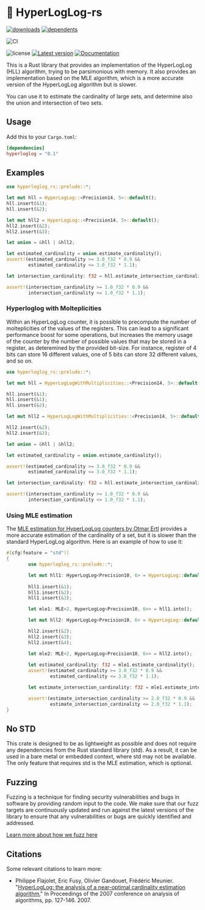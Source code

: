 # 🧮 HyperLogLog-rs
[![downloads](https://img.shields.io/crates/d/hyperloglog-rs)](https://crates.io/crates/hyperloglog-rs)
[![dependents](https://img.shields.io/librariesio/dependents/cargo/hyperloglog-rs)](https://crates.io/crates/hyperloglog-rs/reverse_dependencies)

![CI](https://github.com/{user}/{repo}/actions/workflows/rust.yml/badge.svg)

![license](https://img.shields.io/crates/l/hyperloglog-rs)
[![Latest version](https://img.shields.io/crates/v/hyperloglog-rs.svg)](https://crates.io/crates/hyperloglog-rs)
[![Documentation](https://docs.rs/hyperloglog-rs/badge.svg)](https://docs.rs/hyperloglog-rs)

This is a Rust library that provides an implementation of the HyperLogLog (HLL) algorithm, trying to be parsimonious with memory.
It also provides an implementation based on the MLE algorithm, which is a more accurate version of the HyperLogLog algorithm but is slower.

You can use it to estimate the cardinality of large sets, and determine also the union and intersection of two sets.

## Usage

Add this to your `Cargo.toml`:

```toml
[dependencies]
hyperloglog = "0.1"
```

## Examples

```rust
use hyperloglog_rs::prelude::*;

let mut hll = HyperLogLog::<Precision14, 5>::default();
hll.insert(&1);
hll.insert(&2);

let mut hll2 = HyperLogLog::<Precision14, 5>::default();
hll2.insert(&2);
hll2.insert(&3);

let union = &hll | &hll2;

let estimated_cardinality = union.estimate_cardinality();
assert!(estimated_cardinality >= 3.0_f32 * 0.9 &&
        estimated_cardinality <= 3.0_f32 * 1.1);

let intersection_cardinality: f32 = hll.estimate_intersection_cardinality(&hll2);

assert!(intersection_cardinality >= 1.0_f32 * 0.9 &&
        intersection_cardinality <= 1.0_f32 * 1.1);
```

### Hyperloglog with Molteplicities
Within an HyperLogLog counter, it is possible to precompute the number of molteplicities of the values of the registers. This can lead to a significant performance boost for some operations, but increases the memory usage of the counter by the number of possible values that may be stored in a register, as deteremined by the provided bit-size. For instance, register of 4 bits can store 16 different values, one of 5 bits can store 32 different values, and so on.

```rust
use hyperloglog_rs::prelude::*;

let mut hll = HyperLogLogWithMultiplicities::<Precision14, 5>::default();

hll.insert(&1);
hll.insert(&1);
hll.insert(&2);

let mut hll2 = HyperLogLogWithMultiplicities::<Precision14, 5>::default();

hll2.insert(&2);
hll2.insert(&3);

let union = &hll | &hll2;

let estimated_cardinality = union.estimate_cardinality();

assert!(estimated_cardinality >= 3.0_f32 * 0.9 &&
        estimated_cardinality <= 3.0_f32 * 1.1);

let intersection_cardinality: f32 = hll.estimate_intersection_cardinality(&hll2);

assert!(intersection_cardinality >= 1.0_f32 * 0.9 &&
        intersection_cardinality <= 1.0_f32 * 1.1);
```

### Using MLE estimation
The [MLE estimation for HyperLogLog counters by Otmar Ertl](https://oertl.github.io/hyperloglog-sketch-estimation-paper/paper/paper.pdf) provides a more accurate estimation of the cardinality of a set, but it is slower than the standard HyperLogLog algorithm. Here is an example of how to use it:

```rust
#[cfg(feature = "std")]
{
        use hyperloglog_rs::prelude::*;

        let mut hll1: HyperLogLog<Precision10, 6> = HyperLogLog::default();
        
        hll1.insert(&1);
        hll1.insert(&2);
        hll1.insert(&3);

        let mle1: MLE<2, HyperLogLog<Precision10, 6>> = hll1.into();

        let mut hll2: HyperLogLog<Precision10, 6> = HyperLogLog::default();

        hll2.insert(&2);
        hll2.insert(&3);
        hll2.insert(&4);

        let mle2: MLE<2, HyperLogLog<Precision10, 6>> = hll2.into();
        
        let estimated_cardinality: f32 = mle1.estimate_cardinality();
        assert!(estimated_cardinality >= 3.0_f32 * 0.9 &&
                estimated_cardinality <= 3.0_f32 * 1.1);

        let estimate_intersection_cardinality: f32 = mle1.estimate_intersection_cardinality(&mle2);

        assert!(estimate_intersection_cardinality >= 2.0_f32 * 0.9 &&
                estimate_intersection_cardinality <= 2.0_f32 * 1.1);
}
```

## No STD
This crate is designed to be as lightweight as possible and does not require any dependencies from the Rust standard library (std). As a result, it can be used in a bare metal or embedded context, where std may not be available. The only feature that requires std is the MLE estimation, which is optional.

## Fuzzing
Fuzzing is a technique for finding security vulnerabilities and bugs in software by providing random input to the code. We make sure that our fuzz targets are continuously updated and run against the latest versions of the library to ensure that any vulnerabilities or bugs are quickly identified and addressed.

[Learn more about how we fuzz here](https://github.com/LucaCappelletti94/hyperloglog-rs/tree/main/fuzz)

## Citations
Some relevant citations to learn more:

* Philippe Flajolet, Eric Fusy, Olivier Gandouet, Frédéric Meunier. "[HyperLogLog: the analysis of a near-optimal cardinality estimation algorithm.](https://hal.science/file/index/docid/406166/filename/FlFuGaMe07.pdf)" In Proceedings of the 2007 conference on analysis of algorithms, pp. 127-146. 2007.

